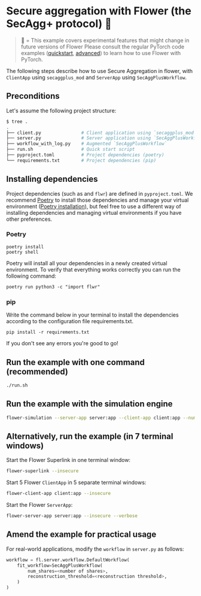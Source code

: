 # Secure aggregation with Flower (the SecAgg+ protocol) 🧪

> 🧪 = This example covers experimental features that might change in future versions of Flower
> Please consult the regular PyTorch code examples ([quickstart](https://github.com/adap/flower/tree/main/examples/quickstart-pytorch), [advanced](https://github.com/adap/flower/tree/main/examples/advanced-pytorch)) to learn how to use Flower with PyTorch.

The following steps describe how to use Secure Aggregation in flower, with `ClientApp` using `secaggplus_mod` and `ServerApp` using `SecAggPlusWorkflow`.

## Preconditions

Let's assume the following project structure:

```bash
$ tree .
.
├── client.py               # Client application using `secaggplus_mod`
├── server.py               # Server application using `SecAggPlusWorkflow`
├── workflow_with_log.py    # Augmented `SecAggPlusWorkflow`
├── run.sh                  # Quick start script
├── pyproject.toml          # Project dependencies (poetry)
└── requirements.txt        # Project dependencies (pip)
```

## Installing dependencies

Project dependencies (such as and `flwr`) are defined in `pyproject.toml`. We recommend [Poetry](https://python-poetry.org/docs/) to install those dependencies and manage your virtual environment ([Poetry installation](https://python-poetry.org/docs/#installation)), but feel free to use a different way of installing dependencies and managing virtual environments if you have other preferences.

### Poetry

```shell
poetry install
poetry shell
```

Poetry will install all your dependencies in a newly created virtual environment. To verify that everything works correctly you can run the following command:

```shell
poetry run python3 -c "import flwr"
```

### pip

Write the command below in your terminal to install the dependencies according to the configuration file requirements.txt.

```shell
pip install -r requirements.txt
```

If you don't see any errors you're good to go!

## Run the example with one command (recommended)

```bash
./run.sh
```

## Run the example with the simulation engine

```bash
flower-simulation --server-app server:app --client-app client:app --num-supernodes 5
```

## Alternatively, run the example (in 7 terminal windows)

Start the Flower Superlink in one terminal window:

```bash
flower-superlink --insecure
```

Start 5 Flower `ClientApp` in 5 separate terminal windows:

```bash
flower-client-app client:app --insecure
```

Start the Flower `ServerApp`:

```bash
flower-server-app server:app --insecure --verbose
```

## Amend the example for practical usage

For real-world applications, modify the `workflow` in `server.py` as follows:

```python
workflow = fl.server.workflow.DefaultWorkflow(
    fit_workflow=SecAggPlusWorkflow(
        num_shares=<number of shares>,
        reconstruction_threshold=<reconstruction threshold>,
    )
)
```
